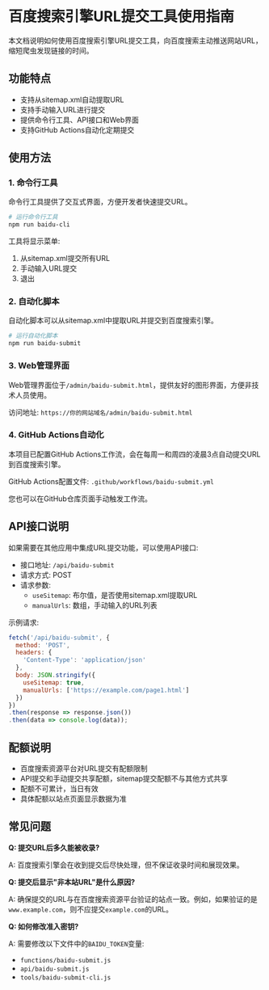 # 百度搜索引擎URL提交工具使用指南

本文档说明如何使用百度搜索引擎URL提交工具，向百度搜索主动推送网站URL，缩短爬虫发现链接的时间。

## 功能特点

- 支持从sitemap.xml自动提取URL
- 支持手动输入URL进行提交
- 提供命令行工具、API接口和Web界面
- 支持GitHub Actions自动化定期提交

## 使用方法

### 1. 命令行工具

命令行工具提供了交互式界面，方便开发者快速提交URL。

```bash
# 运行命令行工具
npm run baidu-cli
```

工具将显示菜单:
1. 从sitemap.xml提交所有URL
2. 手动输入URL提交
3. 退出

### 2. 自动化脚本

自动化脚本可以从sitemap.xml中提取URL并提交到百度搜索引擎。

```bash
# 运行自动化脚本
npm run baidu-submit
```

### 3. Web管理界面

Web管理界面位于`/admin/baidu-submit.html`，提供友好的图形界面，方便非技术人员使用。

访问地址: `https://你的网站域名/admin/baidu-submit.html`

### 4. GitHub Actions自动化

本项目已配置GitHub Actions工作流，会在每周一和周四的凌晨3点自动提交URL到百度搜索引擎。

GitHub Actions配置文件: `.github/workflows/baidu-submit.yml`

您也可以在GitHub仓库页面手动触发工作流。

## API接口说明

如果需要在其他应用中集成URL提交功能，可以使用API接口:

- 接口地址: `/api/baidu-submit`
- 请求方式: POST
- 请求参数:
  - `useSitemap`: 布尔值，是否使用sitemap.xml提取URL
  - `manualUrls`: 数组，手动输入的URL列表

示例请求:

```javascript
fetch('/api/baidu-submit', {
  method: 'POST',
  headers: {
    'Content-Type': 'application/json'
  },
  body: JSON.stringify({
    useSitemap: true,
    manualUrls: ['https://example.com/page1.html']
  })
})
.then(response => response.json())
.then(data => console.log(data));
```

## 配额说明

- 百度搜索资源平台对URL提交有配额限制
- API提交和手动提交共享配额，sitemap提交配额不与其他方式共享
- 配额不可累计，当日有效
- 具体配额以站点页面显示数据为准

## 常见问题

**Q: 提交URL后多久能被收录?**

A: 百度搜索引擎会在收到提交后尽快处理，但不保证收录时间和展现效果。

**Q: 提交后显示"非本站URL"是什么原因?**

A: 确保提交的URL与在百度搜索资源平台验证的站点一致。例如，如果验证的是`www.example.com`，则不应提交`example.com`的URL。

**Q: 如何修改准入密钥?**

A: 需要修改以下文件中的`BAIDU_TOKEN`变量:
- `functions/baidu-submit.js`
- `api/baidu-submit.js`
- `tools/baidu-submit-cli.js` 
